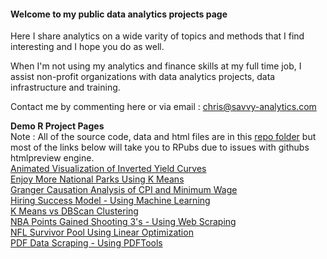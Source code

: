 #### Welcome to my public data analytics projects page

Here I share analytics on a wide varity of topics and methods that I find interesting and I hope you do as well.

When I'm not using my analytics and finance skills at my full time job, I assist non-profit organizations with data analytics projects, data infrastructure and training.

Contact me by commenting here or via email : chris@savvy-analytics.com

**Demo R Project Pages**
<br>
Note : All of the source code, data and html files are in this [repo folder](https://github.com/ChrisAtSavvy/SavvyDemoProjects/tree/main/R) but most of the links below will take you to RPubs due to issues with githubs htmlpreview engine.
<br>
[Animated Visualization of Inverted Yield Curves](https://rpubs.com/SavvyAnalytics/invertedyieldcurves)<br>
[Enjoy More National Parks Using K Means](https://htmlpreview.github.io/?https://github.com/ChrisAtSavvy/SavvyDemoProjects/blob/main/R/National-Parks-Maps-and-Value.html) <br>
[Granger Causation Analysis of CPI and Minimum Wage](https://htmlpreview.github.io/?https://github.com/ChrisAtSavvy/SavvyDemoProjects/blob/main/R/MinWagevsCPI.html)<br>
[Hiring Success Model - Using Machine Learning](https://rpubs.com/SavvyAnalytics/hiddenpredictors)<br>
[K Means vs DBScan Clustering](https://rpubs.com/SavvyAnalytics/Clustering)
<br>
[NBA Points Gained Shooting 3's - Using Web Scraping](https://rpubs.com/SavvyAnalytics/nbapointsgained)<br>
[NFL Survivor Pool Using Linear Optimization](https://rpubs.com/SavvyAnalytics/NFLSurvivorProject)
<br>
[PDF Data Scraping - Using PDFTools](https://rpubs.com/SavvyAnalytics/pdfdemo)<br>


<!--
**ChrisAtSavvy/ChrisAtSavvy** is a ✨ _special_ ✨ repository because its `README.md` (this file) appears on your GitHub profile.

Here are some ideas to get you started:

- 🔭 I’m currently working on ...
- 🌱 I’m currently learning ...
- 👯 I’m looking to collaborate on ...
- 🤔 I’m looking for help with ...
- 💬 Ask me about ...
- 📫 How to reach me: ...
- 😄 Pronouns: ...
- ⚡ Fun fact: ...
-->
